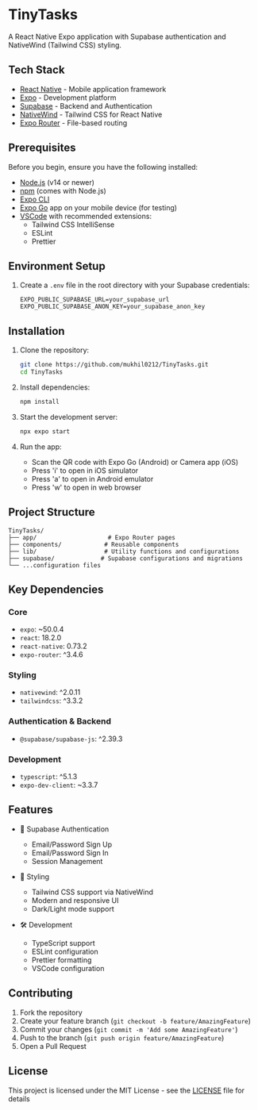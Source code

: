 # TinyTasks

A React Native Expo application with Supabase authentication and NativeWind (Tailwind CSS) styling.

## Tech Stack

- [React Native](https://reactnative.dev/) - Mobile application framework
- [Expo](https://expo.dev) - Development platform
- [Supabase](https://supabase.com/) - Backend and Authentication
- [NativeWind](https://www.nativewind.dev/) - Tailwind CSS for React Native
- [Expo Router](https://docs.expo.dev/router/introduction/) - File-based routing

## Prerequisites

Before you begin, ensure you have the following installed:
- [Node.js](https://nodejs.org/) (v14 or newer)
- [npm](https://www.npmjs.com/) (comes with Node.js)
- [Expo CLI](https://docs.expo.dev/get-started/installation/)
- [Expo Go](https://expo.dev/client) app on your mobile device (for testing)
- [VSCode](https://code.visualstudio.com/) with recommended extensions:
  - Tailwind CSS IntelliSense
  - ESLint
  - Prettier

## Environment Setup

1. Create a `.env` file in the root directory with your Supabase credentials:
   ```env
   EXPO_PUBLIC_SUPABASE_URL=your_supabase_url
   EXPO_PUBLIC_SUPABASE_ANON_KEY=your_supabase_anon_key
   ```

## Installation

1. Clone the repository:
   ```bash
   git clone https://github.com/mukhil0212/TinyTasks.git
   cd TinyTasks
   ```

2. Install dependencies:
   ```bash
   npm install
   ```

3. Start the development server:
   ```bash
   npx expo start
   ```

4. Run the app:
   - Scan the QR code with Expo Go (Android) or Camera app (iOS)
   - Press 'i' to open in iOS simulator
   - Press 'a' to open in Android emulator
   - Press 'w' to open in web browser

## Project Structure

```
TinyTasks/
├── app/                    # Expo Router pages
├── components/            # Reusable components
├── lib/                   # Utility functions and configurations
├── supabase/             # Supabase configurations and migrations
└── ...configuration files
```

## Key Dependencies

### Core
- `expo`: ~50.0.4
- `react`: 18.2.0
- `react-native`: 0.73.2
- `expo-router`: ^3.4.6

### Styling
- `nativewind`: ^2.0.11
- `tailwindcss`: ^3.3.2

### Authentication & Backend
- `@supabase/supabase-js`: ^2.39.3

### Development
- `typescript`: ^5.1.3
- `expo-dev-client`: ~3.3.7

## Features

- 🔐 Supabase Authentication
  - Email/Password Sign Up
  - Email/Password Sign In
  - Session Management

- 💅 Styling
  - Tailwind CSS support via NativeWind
  - Modern and responsive UI
  - Dark/Light mode support

- 🛠 Development
  - TypeScript support
  - ESLint configuration
  - Prettier formatting
  - VSCode configuration

## Contributing

1. Fork the repository
2. Create your feature branch (`git checkout -b feature/AmazingFeature`)
3. Commit your changes (`git commit -m 'Add some AmazingFeature'`)
4. Push to the branch (`git push origin feature/AmazingFeature`)
5. Open a Pull Request

## License

This project is licensed under the MIT License - see the [LICENSE](LICENSE) file for details
